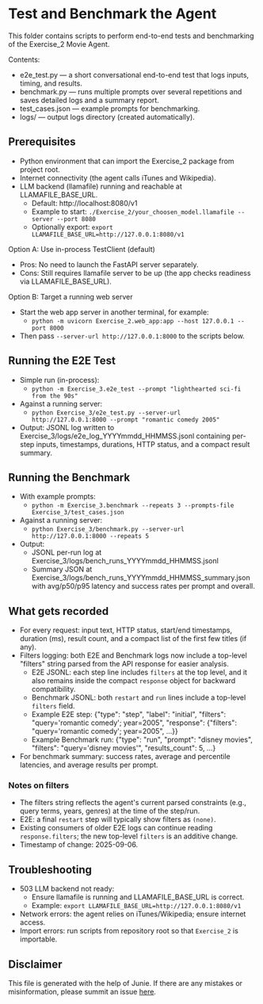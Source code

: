 # Test and Benchmark the Agent

This folder contains scripts to perform end-to-end tests and benchmarking of the Exercise_2 Movie Agent.

Contents:
- e2e_test.py — a short conversational end-to-end test that logs inputs, timing, and results.
- benchmark.py — runs multiple prompts over several repetitions and saves detailed logs and a summary report.
- test_cases.json — example prompts for benchmarking.
- logs/ — output logs directory (created automatically).

## Prerequisites

- Python environment that can import the Exercise_2 package from project root.
- Internet connectivity (the agent calls iTunes and Wikipedia).
- LLM backend (llamafile) running and reachable at LLAMAFILE_BASE_URL.
  - Default: http://localhost:8080/v1
  - Example to start: `./Exercise_2/your_choosen_model.llamafile --server --port 8080`
  - Optionally export: `export LLAMAFILE_BASE_URL=http://127.0.0.1:8080/v1`

Option A: Use in-process TestClient (default)
- Pros: No need to launch the FastAPI server separately.
- Cons: Still requires llamafile server to be up (the app checks readiness via LLAMAFILE_BASE_URL).

Option B: Target a running web server
- Start the web app server in another terminal, for example:
  - `python -m uvicorn Exercise_2.web_app:app --host 127.0.0.1 --port 8000`
- Then pass `--server-url http://127.0.0.1:8000` to the scripts below.

## Running the E2E Test

- Simple run (in-process):
  - `python -m Exercise_3.e2e_test --prompt "lighthearted sci-fi from the 90s"`
- Against a running server:
  - `python Exercise_3/e2e_test.py --server-url http://127.0.0.1:8000 --prompt "romantic comedy 2005"`
- Output: JSONL log written to Exercise_3/logs/e2e_log_YYYYmmdd_HHMMSS.jsonl containing per-step inputs, timestamps, durations, HTTP status, and a compact result summary.

## Running the Benchmark

- With example prompts:
  - `python -m Exercise_3.benchmark --repeats 3 --prompts-file Exercise_3/test_cases.json`
- Against a running server:
  - `python Exercise_3/benchmark.py --server-url http://127.0.0.1:8000 --repeats 5`
- Output:
  - JSONL per-run log at Exercise_3/logs/bench_runs_YYYYmmdd_HHMMSS.jsonl
  - Summary JSON at Exercise_3/logs/bench_runs_YYYYmmdd_HHMMSS_summary.json with avg/p50/p95 latency and success rates per prompt and overall.

## What gets recorded

- For every request: input text, HTTP status, start/end timestamps, duration (ms), result count, and a compact list of the first few titles (if any).
- Filters logging: both E2E and Benchmark logs now include a top-level "filters" string parsed from the API response for easier analysis.
  - E2E JSONL: each step line includes `filters` at the top level, and it also remains inside the compact `response` object for backward compatibility.
  - Benchmark JSONL: both `restart` and `run` lines include a top-level `filters` field.
  - Example E2E step:
    {"type": "step", "label": "initial", "filters": "query='romantic comedy'; year=2005", "response": {"filters": "query='romantic comedy'; year=2005", ...}}
  - Example Benchmark run:
    {"type": "run", "prompt": "disney movies", "filters": "query='disney movies'", "results_count": 5, ...}
- For benchmark summary: success rates, average and percentile latencies, and average results per prompt.

### Notes on filters
- The filters string reflects the agent's current parsed constraints (e.g., query terms, years, genres) at the time of the step/run.
- E2E: a final `restart` step will typically show filters as `(none)`.
- Existing consumers of older E2E logs can continue reading `response.filters`; the new top-level `filters` is an additive change.
- Timestamp of change: 2025-09-06.

## Troubleshooting

- 503 LLM backend not ready:
  - Ensure llamafile is running and LLAMAFILE_BASE_URL is correct.
  - Example: `export LLAMAFILE_BASE_URL=http://127.0.0.1:8080/v1`
- Network errors: the agent relies on iTunes/Wikipedia; ensure internet access.
- Import errors: run scripts from repository root so that `Exercise_2` is importable.

## Disclaimer

This file is generated with the help of Junie. If there are any mistakes or misinformation, please summit an issue [here](https://github.com/Cheukting/BuildingAIAgent/issues).
